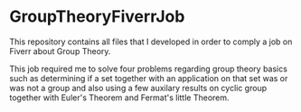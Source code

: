 # GroupTheoryFiverrJob
This repository contains all files that I developed in order to comply a job on Fiverr about Group Theory.

This job required me to solve four problems regarding group theory basics such as determining if a set together with an application on that set was or was not a group and also 
using a few auxilary results on cyclic group together with Euler's Theorem and Fermat's little Theorem.
